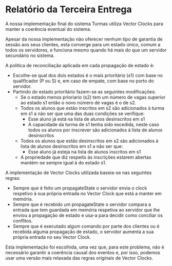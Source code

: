Relatório da Terceira Entrega
===

A nossa implementação final do sistema Turmas utiliza Vector Clocks para manter a coerência eventual do sistema.

Apesar da nossa implementação não oferecer nenhum tipo de garantia de sessão aos seus clientes, esta converge para um estado único, comum a todos os servidores, e funciona mesmo quando há mais do que um servidor secundário no sistema.

A politica de reconciliação aplicada em cada propagação de estado é:
- Escolhe-se qual dos dois estados é o mais prioritário (s1) com base no qualificador (P ou S) e, em caso de empate, com base no porto do servidor.
- Partindo do estado prioritário fazem-se as seguintes modificações:
    - Se o estado menos prioriario (s2) tem um número de vagas superior ao estado s1 então o novo número de vagas é o de s2.
    - Todos os alunos que estão inscritos em s2 são adicionados à turma em s1 a não ser que uma das duas condições se verifique:
        - Esse aluno já está na lista de alunos desinscritos em s1
        - A capacidade da turma de s1 tenha sido excedida, neste caso todos os alunos por inscrever são adicionados à lista de alunos desinscritos
    - Todos os alunos que estão desinscritos em s2 são adicionados à lista de alunos desinscritos em s1 a não ser que:
        - Esse aluno já esteja na lista de alunos inscritos em s1
    - A propriedade que diz respeito às inscrições estarem abertas mantém-se sempre igual à do estado s1.

A implementação de Vector Clocks utilizada baseia-se nas seguintes regras:
- Sempre que é feito um propagateState o servidor envia o clock respetivo à sua própria entrada no Vector Clock que está a manter em memória.
- Sempre que é recebido um propagateState o servidor compara a entrada que tem guardada em memória respetiva ao servidor que lhe enviou a propagação de estado e usa-a para decidir como conciliar os conflitos.
- Sempre que é executado algum comando por parte dos clientes ou é recebida alguma propagação de estado, o servidor aumenta a sua própria entrada no seu Vector Clock.

Esta implementação foi escolhida, uma vez que, para este problema, não é necessário garantir a coerência causal dos eventos e, por isso, podemos usar uma versão mais relaxada das regras originais de Vector Clocks. 
